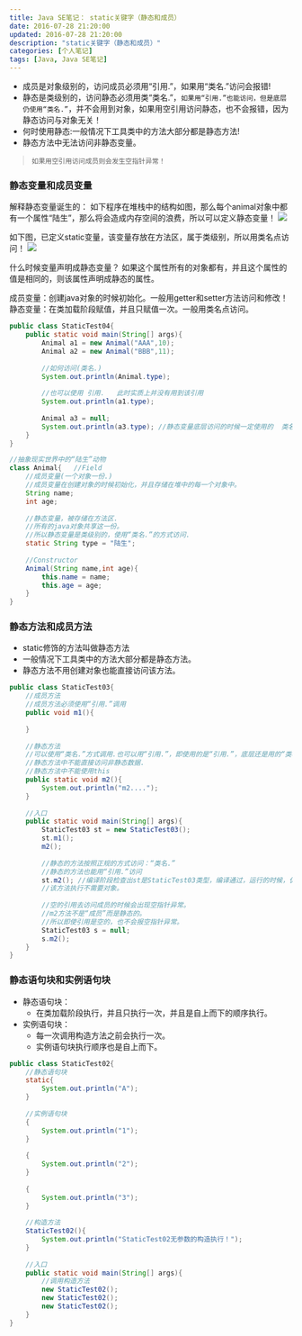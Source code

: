 ```yaml
---
title: Java SE笔记： static关键字（静态和成员）
date: 2016-07-28 21:20:00
updated: 2016-07-28 21:20:00
description: "static关键字（静态和成员）"
categories: [个人笔记]
tags: [Java, Java SE笔记]
---
```


- 成员是对象级别的，访问成员必须用“引用.”，如果用“类名.”访问会报错!
- 静态是类级别的，访问静态必须用类“类名.”，`如果用“引用.”也能访问，但是底层仍使用“类名.”`，并不会用到对象，如果用空引用访问静态，也不会报错，因为静态访问与对象无关！
- 何时使用静态:一般情况下工具类中的方法大部分都是静态方法!
- 静态方法中无法访问非静态变量。
> `如果用空引用访问成员则会发生空指针异常！`

### 静态变量和成员变量
解释静态变量诞生的：
如下程序在堆栈中的结构如图，那么每个animal对象中都有一个属性“陆生”，那么将会造成内存空间的浪费，所以可以定义静态变量！
![](/blog/images/javase_8.jpg)

如下图，已定义static变量，该变量存放在方法区，属于类级别，所以用类名点访问！
![](/blog/images/javase_9.jpg)

什么时候变量声明成静态变量？
如果这个属性所有的对象都有，并且这个属性的值是相同的，则该属性声明成静态的属性。

成员变量：创建java对象的时候初始化。一般用getter和setter方法访问和修改！
静态变量：在类加载阶段赋值，并且只赋值一次。一般用类名点访问。

```java
public class StaticTest04{
    public static void main(String[] args){
        Animal a1 = new Animal("AAA",10);
        Animal a2 = new Animal("BBB",11);
        
        //如何访问(类名.)
        System.out.println(Animal.type);
        
        //也可以使用 引用.   此时实质上并没有用到该引用
        System.out.println(a1.type);
        
        Animal a3 = null;
        System.out.println(a3.type); //静态变量底层访问的时候一定使用的  类名. 和对象无关，不会出现空指针异常。
    }
}

//抽象现实世界中的“陆生”动物
class Animal{   //Field
    //成员变量(一个对象一份.)
    //成员变量在创建对象的时候初始化，并且存储在堆中的每一个对象中。
    String name;
    int age;
    
    //静态变量，被存储在方法区.
    //所有的java对象共享这一份。
    //所以静态变量是类级别的，使用“类名.”的方式访问.
    static String type = "陆生";
    
    //Constructor
    Animal(String name,int age){
        this.name = name;
        this.age = age;
    }
}
```

### 静态方法和成员方法
- static修饰的方法叫做静态方法
- 一般情况下工具类中的方法大部分都是静态方法。
- 静态方法不用创建对象也能直接访问该方法。

```java
public class StaticTest03{
    //成员方法
    //成员方法必须使用“引用.”调用
    public void m1(){
    	
    }
    
    //静态方法
    //可以使用“类名.”方式调用.也可以用“引用.”，即使用的是“引用.”，底层还是用的“类名.”
    //静态方法中不能直接访问非静态数据.
    //静态方法中不能使用this
    public static void m2(){
    	System.out.println("m2....");
    }
    
    //入口
    public static void main(String[] args){
    	StaticTest03 st = new StaticTest03();
    	st.m1();
    	m2();
    	
    	//静态的方法按照正规的方式访问：“类名.”
    	//静态的方法也能用“引用.”访问
    	st.m2(); //编译阶段检查出st是StaticTest03类型，编译通过，运行的时候，仍然使用 "StaticTest03."的方式访问。
    	//该方法执行不需要对象。
    	
    	//空的引用去访问成员的时候会出现空指针异常。
    	//m2方法不是“成员”而是静态的。
    	//所以即使引用是空的，也不会报空指针异常。
    	StaticTest03 s = null;
    	s.m2(); 
    }
}
```
### 静态语句块和实例语句块

- 静态语句块：
  - 在类加载阶段执行，并且只执行一次，并且是自上而下的顺序执行。
- 实例语句块：
  - 每一次调用构造方法之前会执行一次。
  - 实例语句块执行顺序也是自上而下。

```java
public class StaticTest02{
    //静态语句块
    static{
        System.out.println("A");
    }
    
    //实例语句块
    {
        System.out.println("1");
    }
    
    {
        System.out.println("2");
    }
    
    {
        System.out.println("3");
    }
    
    //构造方法
    StaticTest02(){
        System.out.println("StaticTest02无参数的构造执行！");
    }
    
    //入口
    public static void main(String[] args){
        //调用构造方法
        new StaticTest02();
        new StaticTest02();
        new StaticTest02();
    }
}
```